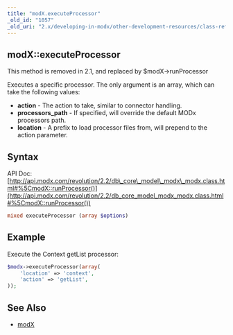```yaml
---
title: "modX.executeProcessor"
_old_id: "1057"
_old_uri: "2.x/developing-in-modx/other-development-resources/class-reference/modx/modx.executeprocessor"
---
```


## modX::executeProcessor

This method is removed in 2.1, and replaced by $modX->runProcessor

Executes a specific processor. The only argument is an array, which can take the following values:

- **action** - The action to take, similar to connector handling.
- **processors\_path** - If specified, will override the default MODx processors path.
- **location** - A prefix to load processor files from, will prepend to the action parameter.

## Syntax

API Doc: [http://api.modx.com/revolution/2.2/db\_core\_model\_modx\_modx.class.html#%5CmodX::runProcessor()](http://api.modx.com/revolution/2.2/db_core_model_modx_modx.class.html#%5CmodX::runProcessor())

``` php
mixed executeProcessor (array $options)
```

## Example

Execute the Context getList processor:

``` php
$modx->executeProcessor(array(
    'location' => 'context',
    'action' => 'getList',
));
```

## See Also

- [modX](extending-modx/core-model/modx "modX")